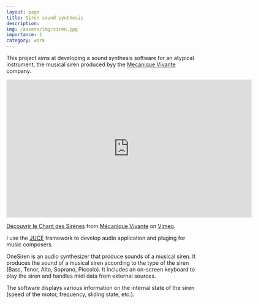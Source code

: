 ```yaml
---
layout: page
title: Siren sound synthesis
description:
img: /assets/img/siren.jpg
importance: 1
category: work
---
```


This project aims at developing a sound synthesis software for an atypical instrument, the musical siren produced byy the <a href="https://mecanique-vivante.com/en/" target=blank>Mecanique Vivante</a> company.

<iframe src="https://player.vimeo.com/video/135737512?h=a3fecdf7ea&color=F15941" width="640" height="360" frameborder="0" allow="autoplay; fullscreen; picture-in-picture" allowfullscreen></iframe>
<p><a href="https://vimeo.com/135737512">D&eacute;couvrir le Chant des Sir&egrave;nes</a> from <a href="https://vimeo.com/mecaniquevivante">M&eacute;canique Vivante</a> on <a href="https://vimeo.com">Vimeo</a>.</p>

I use the <a href="https://juce.com/" target=blank>JUCE</a> framework to develop audio application and pluging for music composers.

OneSiren is an audio synthesizer that produce sounds of a musical siren. It produces the sound of a musical siren according to the type of the siren (Bass, Tenor, Alto, Soprano, Piccolo). It includes an on-screen keyboard to play the siren and handles midi data from external sources.

The software displays various information on the internal state of the siren (speed of the motor, frequency, sliding state, etc.).
